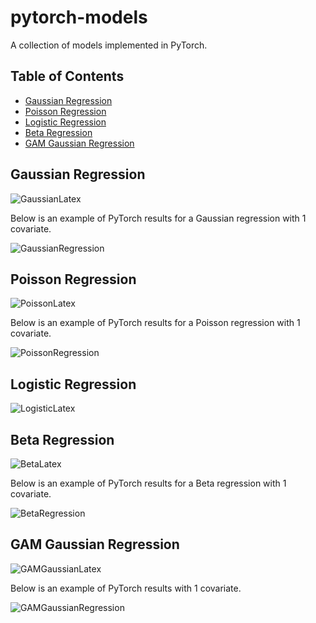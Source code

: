 # pytorch-models

A collection of models implemented in PyTorch.

## Table of Contents
- [Gaussian Regression](#gaussian-regression)
- [Poisson Regression](#poisson-regression)
- [Logistic Regression](#logistic-regression)
- [Beta Regression](#beta-regression)
- [GAM Gaussian Regression](#gam-gaussian-regression)

## Gaussian Regression

![GaussianLatex](assets/GaussianLatex.png)

Below is an example of PyTorch results for a Gaussian regression with 1 covariate.

![GaussianRegression](assets/GaussianRegression.png)

## Poisson Regression

![PoissonLatex](assets/PoissonLatex.png)

Below is an example of PyTorch results for a Poisson regression with 1 covariate.

![PoissonRegression](assets/PoissonRegression.png)

## Logistic Regression

![LogisticLatex](assets/LogisticLatex.png)

## Beta Regression

![BetaLatex](assets/BetaLatex.png)

Below is an example of PyTorch results for a Beta regression with 1 covariate.

![BetaRegression](assets/BetaRegression.png)

## GAM Gaussian Regression

![GAMGaussianLatex](assets/GAMGaussianLatex.png)

Below is an example of PyTorch results with 1 covariate.

![GAMGaussianRegression](assets/GAMGaussianRegression.png)

